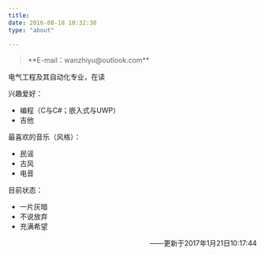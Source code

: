 ```yaml
---
title: 
date: 2016-08-18 10:32:30
type: "about"

---
```


<blockquote class="blockquote-center">**E-mail：wanzhiyu@outlook.com**</blockquote>

电气工程及其自动化专业，在读

兴趣爱好：

- 编程（C与C#；嵌入式与UWP）
- 吉他

最喜欢的音乐（风格）：

- 民谣
- 古风
- 电音

目前状态：

* 一片灰暗
* 不说放弃
* 充满希望

<p align="right">——更新于2017年1月21日10:17:44<p>